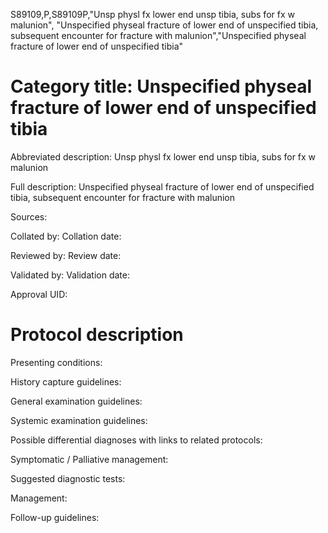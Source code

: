 S89109,P,S89109P,"Unsp physl fx lower end unsp tibia, subs for fx w malunion", "Unspecified physeal fracture of lower end of unspecified tibia, subsequent encounter for fracture with malunion","Unspecified physeal fracture of lower end of unspecified tibia"
# Category title: Unspecified physeal fracture of lower end of unspecified tibia

Abbreviated description: Unsp physl fx lower end unsp tibia, subs for fx w malunion

Full description: Unspecified physeal fracture of lower end of unspecified tibia, subsequent encounter for fracture with malunion

Sources:

Collated by:
Collation date:

Reviewed by:
Review date:

Validated by:
Validation date:

Approval UID:

# Protocol description

Presenting conditions:

History capture guidelines:

General examination guidelines:

Systemic examination guidelines:

Possible differential diagnoses with links to related protocols:

Symptomatic / Palliative management:

Suggested diagnostic tests:

Management:

Follow-up guidelines:
